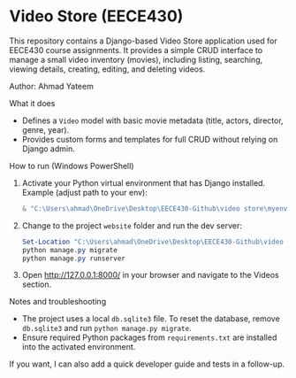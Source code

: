 # Video Store (EECE430)

This repository contains a Django-based Video Store application used for EECE430 course assignments. It provides a simple CRUD interface to manage a small video inventory (movies), including listing, searching, viewing details, creating, editing, and deleting videos.

Author: Ahmad Yateem

What it does
- Defines a `Video` model with basic movie metadata (title, actors, director, genre, year).
- Provides custom forms and templates for full CRUD without relying on Django admin.

How to run (Windows PowerShell)
1. Activate your Python virtual environment that has Django installed. Example (adjust path to your env):
   ```powershell
   & "C:\Users\ahmad\OneDrive\Desktop\EECE430-Github\video store\myenv\Scripts\Activate.ps1"
   ```
2. Change to the project `website` folder and run the dev server:
   ```powershell
   Set-Location "C:\Users\ahmad\OneDrive\Desktop\EECE430-Github\video store\website"
   python manage.py migrate
   python manage.py runserver
   ```
3. Open http://127.0.0.1:8000/ in your browser and navigate to the Videos section.

Notes and troubleshooting
- The project uses a local `db.sqlite3` file. To reset the database, remove `db.sqlite3` and run `python manage.py migrate`.
- Ensure required Python packages from `requirements.txt` are installed into the activated environment.

If you want, I can also add a quick developer guide and tests in a follow-up.